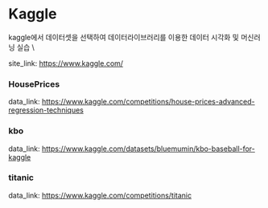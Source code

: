 # Kaggle
kaggle에서 데이터셋을 선택하여 데이터라이브러리를 이용한 데이터 시각화 및 머신러닝 실습  \

site_link: https://www.kaggle.com/

### HousePrices
data_link: https://www.kaggle.com/competitions/house-prices-advanced-regression-techniques

### kbo
data_link: https://www.kaggle.com/datasets/bluemumin/kbo-baseball-for-kaggle

### titanic
data_link: https://www.kaggle.com/competitions/titanic
